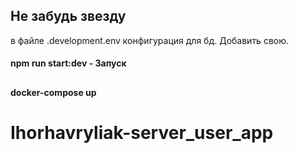 ## Не забудь звезду

в файле .development.env конфигурация для бд. Добавить свою.

#### npm run start:dev - Запуск

##

#### docker-compose up 
# Ihorhavryliak-server_user_app
